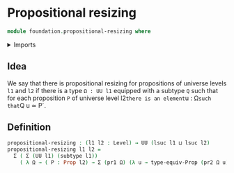 # Propositional resizing

```agda
module foundation.propositional-resizing where
```

<details><summary>Imports</summary>
```agda
open import foundation.dependent-pair-types
open import foundation.equivalences
open import foundation.propositions
open import foundation.subtypes
open import foundation.universe-levels
```
</details>

## Idea

We say that there is propositional resizing for propositions of universe levels `l1` and `l2` if there is a type `Ω : UU l1` equipped with a subtype `Q` such that for each proposition `P` of universe level l2` there is an element `u : Ω` such that `Q u ≃ P`.

## Definition

```agda
propositional-resizing : (l1 l2 : Level) → UU (lsuc l1 ⊔ lsuc l2)
propositional-resizing l1 l2 =
  Σ ( Σ (UU l1) (subtype l1))
    ( λ Ω → ( P : Prop l2) → Σ (pr1 Ω) (λ u → type-equiv-Prop (pr2 Ω u) P))
```
